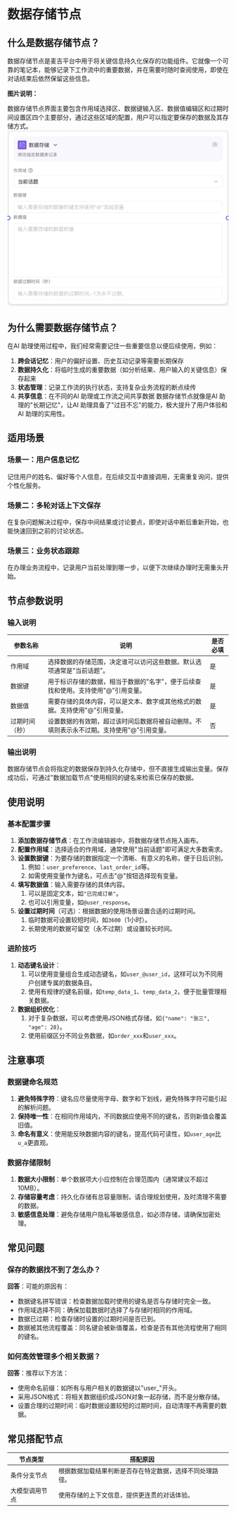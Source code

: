 # 数据存储节点
## 什么是数据存储节点？
数据存储节点是麦吉平台中用于将关键信息持久化保存的功能组件。它就像一个可靠的笔记本，能够记录下工作流中的重要数据，并在需要时随时查阅使用，即使在对话结束后依然保留这些信息。

**图片说明：**

数据存储节点界面主要包含作用域选择区、数据键输入区、数据值编辑区和过期时间设置区四个主要部分，通过这些区域的配置，用户可以指定要保存的数据及其存储方式。
![数据存储节点](/static/img/Data-storage.png)

## 为什么需要数据存储节点？
在AI 助理使用过程中，我们经常需要记住一些重要信息以便后续使用，例如：
1. **跨会话记忆**：用户的偏好设置、历史互动记录等需要长期保存
2. **数据持久化**：将临时生成的重要数据（如分析结果、用户输入的关键信息）保存起来
3. **状态管理**：记录工作流的执行状态，支持复杂业务流程的断点续传
4. **共享信息**：在不同的AI 助理或工作流之间共享数据
数据存储节点就像是AI 助理的"长期记忆"，让AI 助理具备了"过目不忘"的能力，极大提升了用户体验和AI 助理的实用性。
## 适用场景
### 场景一：用户信息记忆
记住用户的姓名、偏好等个人信息，在后续交互中直接调用，无需重复询问，提供个性化服务。
### 场景二：多轮对话上下文保存
在复杂问题解决过程中，保存中间结果或讨论要点，即使对话中断后重新开始，也能快速回到之前的讨论状态。
### 场景三：业务状态跟踪
在办理业务流程中，记录用户当前处理到哪一步，以便下次继续办理时无需重头开始。
## 节点参数说明
### 输入说明
|参数名称|说明|是否必填|
|---|---|---|
|作用域|选择数据的存储范围，决定谁可以访问这些数据。默认选项通常是"当前话题"。|是|
|数据键|用于标识存储的数据，相当于数据的"名字"，便于后续查找和使用。支持使用"@"引用变量。|是|
|数据值|需要存储的具体内容，可以是文本、数字或其他格式的数据。支持使用"@"引用变量。|是|
|过期时间（秒）|设置数据的有效期，超过该时间后数据将被自动删除。不填则表示永不过期。支持使用"@"引用变量。|否|

### 输出说明
数据存储节点会将指定的数据保存到持久化存储中，但不直接生成输出变量。保存成功后，可通过"数据加载节点"使用相同的键名来检索已保存的数据。
## 使用说明
### 基本配置步骤
1. **添加数据存储节点**：在工作流编辑器中，将数据存储节点拖入画布。
2. **配置作用域**：选择适合的作用域，通常使用"当前话题"即可满足大多数需求。
3. **设置数据键**：为要存储的数据指定一个清晰、有意义的名称，便于日后识别。
    1. 例如：`user_preference`、`last_order_id`等。
    2. 如需使用变量作为键名，可点击"@"按钮选择现有变量。
4. **填写数据值**：输入需要存储的具体内容。
    1. 可以是固定文本，如`"已完成订单"`。
    2. 也可以引用变量，如`@user_response`。
5. **设置过期时间**（可选）：根据数据的使用场景设置合适的过期时间。
    1. 临时数据可设置较短时间，如`3600`（1小时）。
    2. 长期使用的数据可留空（永不过期）或设置较长时间。
### 进阶技巧
1. **动态键名设计**：
    1. 可以使用变量组合生成动态键名，如`user_@user_id`，这样可以为不同用户创建专属的数据条目。
    2. 使用有规律的键名前缀，如`temp_data_1`、`temp_data_2`，便于批量管理相关数据。
2. **数据组织优化**：
    1. 对于复杂数据，可以考虑使用JSON格式存储，如`{"name": "张三", "age": 28}`。
    2. 使用前缀区分不同业务数据，如`order_xxx`和`user_xxx`。
## 注意事项
### 数据键命名规范
1. **避免特殊字符**：键名应尽量使用字母、数字和下划线，避免特殊字符可能引起的解析问题。
2. **保持唯一性**：在相同作用域内，不同数据应使用不同的键名，否则新值会覆盖旧值。
3. **命名有意义**：使用能反映数据内容的键名，提高代码可读性，如`user_age`比`u_a`更直观。
### 数据存储限制
1. **数据大小限制**：单个数据项大小应控制在合理范围内（通常建议不超过10MB）。
2. **存储容量考虑**：持久化存储有总容量限制，请合理规划使用，及时清理不需要的数据。
3. **敏感信息处理**：避免存储用户隐私等敏感信息，如必须存储，请确保加密处理。
## 常见问题
### 保存的数据找不到了怎么办？
**回答**：可能的原因有：
- 数据键名拼写错误：检查数据加载时使用的键名是否与存储时完全一致。
- 作用域选择不同：确保加载数据时选择了与存储时相同的作用域。
- 数据已过期：检查存储时设置的过期时间是否已到。
- 数据被其他流程覆盖：同名键会被新值覆盖，检查是否有其他流程使用了相同的键名。
### 如何高效管理多个相关数据？
**回答**：推荐以下方法：
- 使用命名前缀：如所有与用户相关的数据键以"user_"开头。
- 采用JSON格式：将相关数据组织成JSON对象一起存储，而不是分散存储。
- 设置合理的过期时间：临时数据设置较短的过期时间，自动清理不再需要的数据。
## 常见搭配节点
|**节点类型**|**搭配原因**|
|---|---|
|条件分支节点|根据数据加载结果判断是否存在特定数据，选择不同处理路径。|
|大模型调用节点|使用存储的上下文信息，提供更连贯的对话体验。|